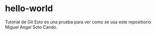 # hello-world
Tutorial de Git
Esto es una prueba para ver como se usa este repositiorio
Miguel Angel Soto Cando.
